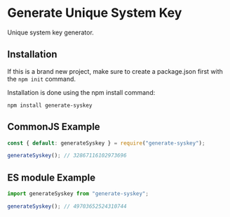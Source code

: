 # Generate Unique System Key

Unique system key generator.

## Installation

If this is a brand new project, make sure to create a package.json first with the `npm init` command.

Installation is done using the npm install command:

```
npm install generate-syskey
```

## CommonJS Example

```ts
const { default: generateSyskey } = require("generate-syskey");

generateSyskey(); // 32867116102973696
```

## ES module Example

```ts
import generateSyskey from "generate-syskey";

generateSyskey(); // 49703652524310744
```
